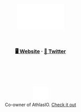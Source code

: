<p align="center">
  <img width="150" src="https://raw.githubusercontent.com/c-hgp/c-hgp/master/assets/mkdir.png" />
</p>  
<br>
<h3 align="center"><a href="https://prestor.dev/">🖥  Website</a>   ·   <a href="https://twitter.com/thechpcircus">💬  Twitter</a></h3>
<br>
<br>
<br> 
<h2 align="center"></h2>
<p align="center">
  <img align="center" src="https://raw.githubusercontent.com/c-hgp/c-hgp/master/assets/athlas.png" alt="Medium" height="50" width="50" />
  <br>
  Co-owner of AthlasIO.  
  <a href="https://athlas.io/" target="blank">Check it out</a>
</p>
